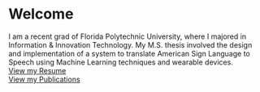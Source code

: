 Welcome
=======

I am a recent grad of Florida Polytechnic University, where I majored in Information & Innovation Technology. My M.S. thesis involved the design and implementation of a system to translate American Sign Language to Speech using Machine Learning techniques and wearable devices.
<br>
[View my Resume](/resume)
<br>
[View my Publications](https://www.researchgate.net/profile/Rabeet_Fatmi)

